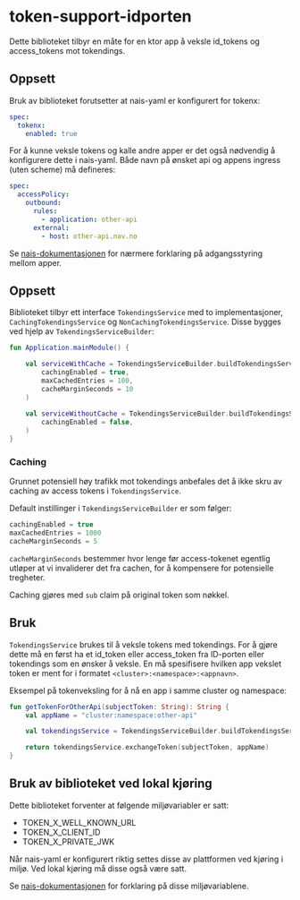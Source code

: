 # token-support-idporten

Dette biblioteket tilbyr en måte for en ktor app å veksle id_tokens og access_tokens mot tokendings.


## Oppsett

Bruk av biblioteket forutsetter at nais-yaml er konfigurert for tokenx:

```yaml
spec:
  tokenx:
    enabled: true
```

For å kunne veksle tokens og kalle andre apper er det også nødvendig å konfigurere dette i nais-yaml. 
Både navn på ønsket api og appens ingress (uten scheme) må defineres:

```yaml
spec:
  accessPolicy:
    outbound:
      rules:
        - application: other-api
      external:
        - host: other-api.nav.no
```

Se [nais-dokumentasjonen](https://doc.nais.io/security/auth/tokenx/#access-policies) for nærmere forklaring på adgangsstyring mellom apper.

## Oppsett

Biblioteket tilbyr ett interface `TokendingsService` med to implementasjoner, `CachingTokendingsService` og `NonCachingTokendingsService`.
Disse bygges ved hjelp av `TokendingsServiceBuilder`: 

```kotlin
fun Application.mainModule() {

    val serviceWithCache = TokendingsServiceBuilder.buildTokendingsService(
        cachingEnabled = true,
        maxCachedEntries = 100,
        cacheMarginSeconds = 10
    )
   
    val serviceWithoutCache = TokendingsServiceBuilder.buildTokendingsService(
        cachingEnabled = false,
    )
}
```

### Caching

Grunnet potensiell høy trafikk mot tokendings anbefales det å ikke skru av caching av access tokens i `TokendingsService`.

Default instillinger i `TokendingsServiceBuilder` er som følger: 
```kotlin
cachingEnabled = true
maxCachedEntries = 1000
cacheMarginSeconds = 5
```

`cacheMarginSeconds` bestemmer hvor lenge før access-tokenet egentlig utløper at vi invaliderer det fra cachen, for 
å kompensere for potensielle tregheter.   

Caching gjøres med `sub` claim på original token som nøkkel. 

## Bruk

`TokendingsService` brukes til å veksle tokens med tokendings. For å gjøre dette må en først ha et id_token eller access_token
fra ID-porten eller tokendings som en ønsker å veksle. En må spesifisere hvilken app vekslet token er ment for i formatet `<cluster>:<namespace>:<appnavn>`.

Eksempel på tokenveksling for å nå en app i samme cluster og namespace:

```kotlin
fun getTokenForOtherApi(subjectToken: String): String {
    val appName = "cluster:namespace:other-api"

    val tokendingsService = TokendingsServiceBuilder.buildTokendingsService()

    return tokendingsService.exchangeToken(subjectToken, appName)
}
```

## Bruk av biblioteket ved lokal kjøring 

Dette biblioteket forventer at følgende miljøvariabler er satt:

- TOKEN_X_WELL_KNOWN_URL
- TOKEN_X_CLIENT_ID
- TOKEN_X_PRIVATE_JWK

Når nais-yaml er konfigurert riktig settes disse av plattformen ved kjøring i miljø. Ved lokal kjøring må disse også være satt.

Se [nais-dokumentasjonen](https://doc.nais.io/security/auth/tokenx/#runtime-variables-credentials) for forklaring på disse miljøvariablene.
